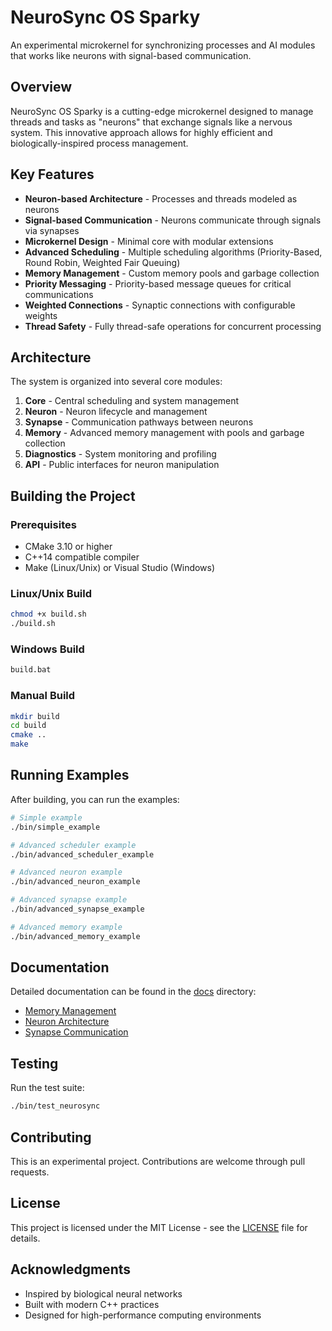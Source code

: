 # NeuroSync OS Sparky

An experimental microkernel for synchronizing processes and AI modules that works like neurons with signal-based communication.

## Overview

NeuroSync OS Sparky is a cutting-edge microkernel designed to manage threads and tasks as "neurons" that exchange signals like a nervous system. This innovative approach allows for highly efficient and biologically-inspired process management.

## Key Features

- **Neuron-based Architecture** - Processes and threads modeled as neurons
- **Signal-based Communication** - Neurons communicate through signals via synapses
- **Microkernel Design** - Minimal core with modular extensions
- **Advanced Scheduling** - Multiple scheduling algorithms (Priority-Based, Round Robin, Weighted Fair Queuing)
- **Memory Management** - Custom memory pools and garbage collection
- **Priority Messaging** - Priority-based message queues for critical communications
- **Weighted Connections** - Synaptic connections with configurable weights
- **Thread Safety** - Fully thread-safe operations for concurrent processing

## Architecture

The system is organized into several core modules:

1. **Core** - Central scheduling and system management
2. **Neuron** - Neuron lifecycle and management
3. **Synapse** - Communication pathways between neurons
4. **Memory** - Advanced memory management with pools and garbage collection
5. **Diagnostics** - System monitoring and profiling
6. **API** - Public interfaces for neuron manipulation

## Building the Project

### Prerequisites

- CMake 3.10 or higher
- C++14 compatible compiler
- Make (Linux/Unix) or Visual Studio (Windows)

### Linux/Unix Build

```bash
chmod +x build.sh
./build.sh
```

### Windows Build

```cmd
build.bat
```

### Manual Build

```bash
mkdir build
cd build
cmake ..
make
```

## Running Examples

After building, you can run the examples:

```bash
# Simple example
./bin/simple_example

# Advanced scheduler example
./bin/advanced_scheduler_example

# Advanced neuron example
./bin/advanced_neuron_example

# Advanced synapse example
./bin/advanced_synapse_example

# Advanced memory example
./bin/advanced_memory_example
```

## Documentation

Detailed documentation can be found in the [docs](docs/) directory:

- [Memory Management](docs/memory_management.md)
- [Neuron Architecture](docs/neuron_architecture.md)
- [Synapse Communication](docs/synapse_communication.md)

## Testing

Run the test suite:

```bash
./bin/test_neurosync
```

## Contributing

This is an experimental project. Contributions are welcome through pull requests.

## License

This project is licensed under the MIT License - see the [LICENSE](LICENSE) file for details.

## Acknowledgments

- Inspired by biological neural networks
- Built with modern C++ practices
- Designed for high-performance computing environments